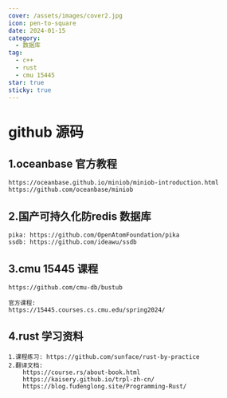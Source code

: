 ```yaml
---
cover: /assets/images/cover2.jpg
icon: pen-to-square
date: 2024-01-15
category:
  - 数据库
tag:
  - c++
  - rust
  - cmu 15445
star: true
sticky: true
---
```


# github 源码

## 1.oceanbase 官方教程
  
```code
https://oceanbase.github.io/miniob/miniob-introduction.html
https://github.com/oceanbase/miniob
```

## 2.国产可持久化防redis 数据库

```code
pika: https://github.com/OpenAtomFoundation/pika
ssdb: https://github.com/ideawu/ssdb
```

## 3.cmu 15445 课程

```code
https://github.com/cmu-db/bustub

官方课程:
https://15445.courses.cs.cmu.edu/spring2024/
```

## 4.rust 学习资料

```code
1.课程练习: https://github.com/sunface/rust-by-practice
2.翻译文档: 
    https://course.rs/about-book.html
    https://kaisery.github.io/trpl-zh-cn/
    https://blog.fudenglong.site/Programming-Rust/
```
